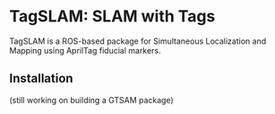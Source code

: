 # TagSLAM: SLAM with Tags

TagSLAM is a ROS-based package for Simultaneous Localization and
Mapping using AprilTag fiducial markers.


## Installation

(still working on building a GTSAM package)

